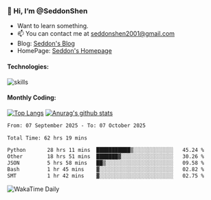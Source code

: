 ### 👋 Hi, I’m @SeddonShen
- Want to learn something.
- 📫 You can contact me at seddonshen2001@gmail.com
- Blog: [Seddon's Blog](https://seddonshen.github.io/)
- HomePage: [Seddon's Homepage](https://seddonshen.github.io/)

#### Technologies:

![skills](https://skillicons.dev/icons?i=scala,js,html,css,bootstrap,jquery,c,cpp,cloudflare,django,docker,flask,git,github,githubactions,linux,latex,mysql,nodejs,ps,php,pr,py,raspberrypi,redis,unreal,v,vscode,vue,bash)

#### Monthly Coding:
[![Top Langs](https://github-readme-stats.vercel.app/api/top-langs?username=seddonshen&show_icons=true&locale=en&layout=compact&hide=html&langs_count=8)](https://github.com/SeddonShen/)
[![Anurag's github stats](https://github-readme-stats.vercel.app/api?username=SeddonShen&count_private=true&show_icons=true)](https://github.com/anuraghazra/github-readme-stats)
<!--START_SECTION:waka-->

```txt
From: 07 September 2025 - To: 07 October 2025

Total Time: 62 hrs 19 mins

Python       28 hrs 11 mins  ███████████▒░░░░░░░░░░░░░   45.24 %
Other        18 hrs 51 mins  ███████▓░░░░░░░░░░░░░░░░░   30.26 %
JSON         5 hrs 58 mins   ██▒░░░░░░░░░░░░░░░░░░░░░░   09.58 %
Bash         1 hr 45 mins    ▓░░░░░░░░░░░░░░░░░░░░░░░░   02.82 %
SMT          1 hr 42 mins    ▓░░░░░░░░░░░░░░░░░░░░░░░░   02.75 %
```

<!--END_SECTION:waka-->

![WakaTime Daily](https://wakatime.com/share/@seddon2001/61a7e342-5f12-4fea-bf92-1fac161e97d6.svg)
<!---
SeddonShen/SeddonShen is a ✨ special ✨ repository because its `README.md` (this file) appears on your GitHub profile.
You can click the Preview link to take a look at your changes.
--->
